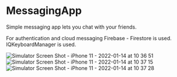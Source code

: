 # MessagingApp
Simple messaging app lets you chat with your friends. 

For authentication and cloud messaging Firebase - Firestore is used. IQKeyboardManager is used.


![Simulator Screen Shot - iPhone 11 - 2022-01-14 at 10 36 51](https://user-images.githubusercontent.com/64470656/149469846-81f766e4-480e-4d4d-8240-49dffc3fc0c1.png)
![Simulator Screen Shot - iPhone 11 - 2022-01-14 at 10 37 15](https://user-images.githubusercontent.com/64470656/149469857-a00e8ec5-471a-4a3c-9fbb-69ebf33d9e47.png)
![Simulator Screen Shot - iPhone 11 - 2022-01-14 at 10 37 28](https://user-images.githubusercontent.com/64470656/149469864-f681ea71-d0a0-45c0-b63b-05873095649a.png)

